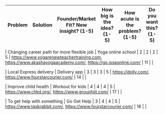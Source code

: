 | Problem | Solution | Founder/Market Fit? New insight? (1-5) | How big is the idea? (1-5) | How acute is the problem? (1-5) | Do you want this? (1-5) | Competitors | Overall Score (?/20) | Notes |
| --- | --- | --- | --- | --- | --- | --- | --- | --- |

| Changing career path for more flexible job | Yoga online school | 2 | 2 | 2 | 5 | https://www.yogarenewteachertraining.com, https://www.akashayogaacademy.com/, https://go.issaonline.com/ | 11 | |

| Local Express delivery | Delivery app | 3 | 3 | 3 | 5 | https://dolly.com/, https://www.fourstarcourier.com/ | 14 | |

| Improve child health | Workout for kids | 4 | 4 | 4 | 5 | https://www.chkd.org/, https://www.grouphiit.com/ | 17 | |

| To get help with something | Go Get Help | 3 | 4 | 4 | 5 | https://www.taskrabbit.com/, https://www.fourstarcourier.com/ | 16 | |

